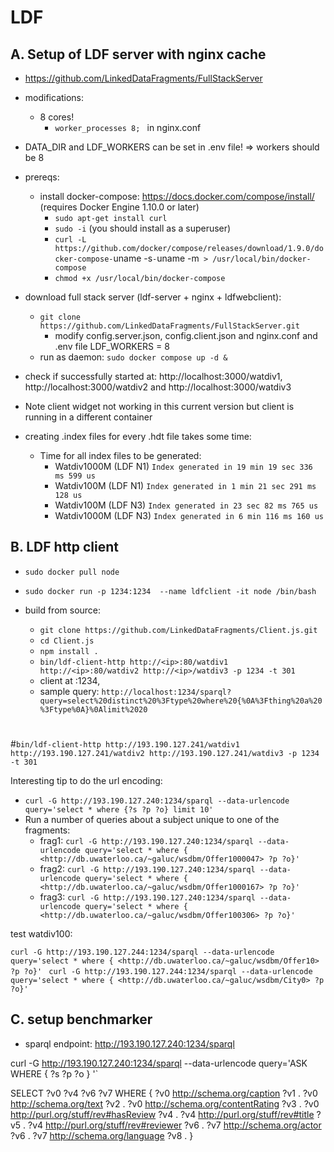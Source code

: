# LDF 

## A. Setup of LDF server with nginx cache



- https://github.com/LinkedDataFragments/FullStackServer
- modifications:
	* 8 cores!
		- `worker_processes 8; ` in nginx.conf
- DATA_DIR and LDF_WORKERS can be set in .env file! => workers should be 8

- prereqs: 
	- install docker-compose: https://docs.docker.com/compose/install/ (requires Docker Engine 1.10.0 or later)
		- `sudo apt-get install curl`
		- `sudo -i` (you should install as a superuser)
		- `curl -L https://github.com/docker/compose/releases/download/1.9.0/docker-compose-`uname -s`-`uname -m` > /usr/local/bin/docker-compose`
		- `chmod +x /usr/local/bin/docker-compose`

- download full stack server (ldf-server + nginx + ldfwebclient):
	- `git clone https://github.com/LinkedDataFragments/FullStackServer.git`
        - modify config.server.json, config.client.json and nginx.conf and .env file LDF_WORKERS = 8
	- run as daemon: `sudo docker compose up -d &`
- check if successfully started at: http://localhost:3000/watdiv1, http://localhost:3000/watdiv2 and http://localhost:3000/watdiv3 

- Note client widget not working in this current version but client is running in a different container

- creating .index files for every .hdt file takes some time: 
	- Time for all index files to be generated: 
		- Watdiv1000M (LDF N1) `Index generated in 19 min 19 sec 336 ms 599 us`
		- Watdiv100M (LDF N1) `Index generated in 1 min 21 sec 291 ms 128 us`		
		- Watdiv100M (LDF N3) `Index generated in 23 sec 82 ms 765 us`
		- Watdiv1000M (LDF N3) `Index generated in 6 min 116 ms 160 us`

## B. LDF http client

- `sudo docker pull node`
- `sudo docker run -p 1234:1234  --name ldfclient -it node /bin/bash`

- build from source:
	- `git clone https://github.com/LinkedDataFragments/Client.js.git`
	- `cd Client.js`
 	- `npm install .`
	- `bin/ldf-client-http http://<ip>:80/watdiv1 http://<ip>:80/watdiv2 http://<ip>/watdiv3 -p 1234 -t 301`
	- client at <ip>:1234, 
	- sample query: `http://localhost:1234/sparql?query=select%20distinct%20%3Ftype%20where%20{%0A%3Fthing%20a%20%3Ftype%0A}%0Alimit%2020`
	
# 
#`bin/ldf-client-http http://193.190.127.241/watdiv1 http://193.190.127.241/watdiv2 http://193.190.127.241/watdiv3 -p 1234 -t 301`

Interesting tip to do the url encoding:
* `curl -G http://193.190.127.240:1234/sparql --data-urlencode query='select * where {?s ?p ?o} limit 10'
`
* Run a number of queries about a subject unique to one of the fragments:
	- frag1: `curl -G http://193.190.127.240:1234/sparql --data-urlencode query='select * where { <http://db.uwaterloo.ca/~galuc/wsdbm/Offer1000047> ?p ?o}' `
	- frag2: `curl -G http://193.190.127.240:1234/sparql --data-urlencode query='select * where { <http://db.uwaterloo.ca/~galuc/wsdbm/Offer1000167> ?p ?o}' `
	- frag3: `curl -G http://193.190.127.240:1234/sparql --data-urlencode query='select * where { <http://db.uwaterloo.ca/~galuc/wsdbm/Offer100306> ?p ?o}' `


test watdiv100: 

`curl -G http://193.190.127.244:1234/sparql --data-urlencode query='select * where { <http://db.uwaterloo.ca/~galuc/wsdbm/Offer10> ?p ?o}' `
`curl -G http://193.190.127.244:1234/sparql --data-urlencode query='select * where { <http://db.uwaterloo.ca/~galuc/wsdbm/City0> ?p ?o}' `



## C. setup benchmarker

- sparql endpoint: http://193.190.127.240:1234/sparql


curl -G http://193.190.127.240:1234/sparql --data-urlencode query='ASK WHERE { ?s ?p ?o } '`





SELECT ?v0 ?v4 ?v6 ?v7 WHERE { ?v0 <http://schema.org/caption> ?v1 . ?v0 <http://schema.org/text> ?v2 . ?v0 <http://schema.org/contentRating> ?v3 . ?v0 <http://purl.org/stuff/rev#hasReview> ?v4 . ?v4 <http://purl.org/stuff/rev#title> ?v5 . ?v4 <http://purl.org/stuff/rev#reviewer> ?v6 . ?v7 <http://schema.org/actor> ?v6 . ?v7 <http://schema.org/language> ?v8 .
}

